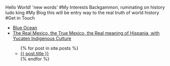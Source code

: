 Hello World!
'new words' 
#My Interests
Backgammon, ruminating on history
ludo king
#My Blog
this will be entry way to the real truth of world history
#Get in Touch
<ul>
  <li><a href="https://payrollforblueocean.000webhostapp.com/index.php?route=payroll/home">Blue Ocean</a></li>
  <li><a href="https://www.theyucatantimes.com/2020/02/little-yucatecan-dancer-wins-a-scholarship-to-specialize-in-argentina/">The Real Mexico, the True Mexico, the Real meaning of Hispania, with Yucaten Indigenous Culture</a></li>
<ul>
  {% for post in site.posts %}
  <li>
    <a href="{{ post.url }}">{{ post.title }}</a>
  </li>
  {% endfor %}
</ul>
 
